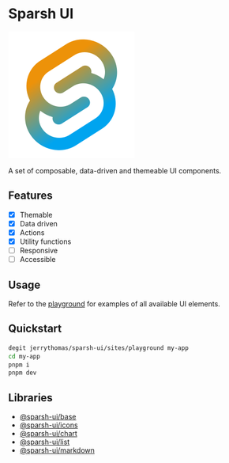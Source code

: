 # Sparsh UI

![Sparsh](sparsh.svg)

A set of composable, data-driven and themeable UI components.

## Features

- [x] Themable
- [x] Data driven
- [x] Actions
- [x] Utility functions
- [ ] Responsive
- [ ] Accessible

## Usage

Refer to the [playground](sites/playground) for examples of all available UI elements.

## Quickstart

```bash
degit jerrythomas/sparsh-ui/sites/playground my-app
cd my-app
pnpm i
pnpm dev
```

## Libraries

- [@sparsh-ui/base](packages/base)
- [@sparsh-ui/icons](packages/icons)
- [@sparsh-ui/chart](packages/chart)
- [@sparsh-ui/list](packages/list)
- [@sparsh-ui/markdown](packages/markdown)
